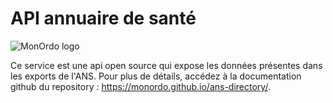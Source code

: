 # API annuaire de santé

![MonOrdo logo](https://www.monordo.com/wp-content/uploads/2022/06/MonOrdo.jpg)

Ce service est une api open source qui expose les données présentes dans les exports de l'ANS.
Pour plus de détails, accédez à la documentation github du repository : https://monordo.github.io/ans-directory/.
